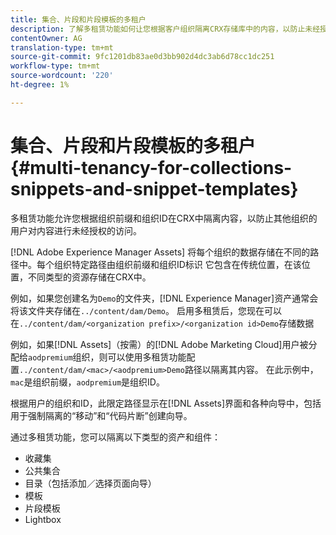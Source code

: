 ```yaml
---
title: 集合、片段和片段模板的多租户
description: 了解多租赁功能如何让您根据客户组织隔离CRX存储库中的内容，以防止未经授权的访问。
contentOwner: AG
translation-type: tm+mt
source-git-commit: 9fc1201db83ae0d3bb902d4dc3ab6d78cc1dc251
workflow-type: tm+mt
source-wordcount: '220'
ht-degree: 1%

---
```



# 集合、片段和片段模板的多租户{#multi-tenancy-for-collections-snippets-and-snippet-templates}

多租赁功能允许您根据组织前缀和组织ID在CRX中隔离内容，以防止其他组织的用户对内容进行未经授权的访问。

[!DNL Adobe Experience Manager Assets] 将每个组织的数据存储在不同的路径中。每个组织特定路径由组织前缀和组织ID标识
它包含在传统位置，在该位置，不同类型的资源存储在CRX中。

例如，如果您创建名为`Demo`的文件夹，[!DNL Experience Manager]资产通常会将该文件夹存储在`../content/dam/Demo`。 启用多租赁后，您现在可以在`../content/dam/<organization prefix>/<organization id>Demo`存储数据

例如，如果[!DNL Assets]（按需）的[!DNL Adobe Marketing Cloud]用户被分配给`aodpremium`组织，则可以使用多租赁功能配置`../content/dam/<mac>/<aodpremium>Demo`路径以隔离其内容。 在此示例中，`mac`是组织前缀，`aodpremium`是组织ID。

根据用户的组织和ID，此限定路径显示在[!DNL Assets]界面和各种向导中，包括用于强制隔离的“移动”和“代码片断”创建向导。

通过多租赁功能，您可以隔离以下类型的资产和组件：

* 收藏集
* 公共集合
* 目录（包括添加／选择页面向导）
* 模板
* 片段模板
* Lightbox
